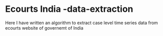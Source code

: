 # Ecourts India -data-extraction
Here I have written an algorithm to extract case level time series data from ecourts website of governemt of India
